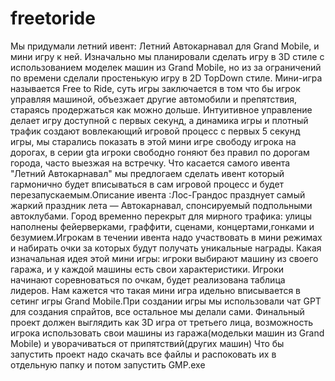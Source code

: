 # freetoride
Мы придумали летний ивент: Летний Автокарнавал для Grand Mobile, и мини игру к ней. Изначально мы планировали сделать игру в 3D стиле с использованием моделек машин из Grand Mobile, но из за ограничений по времени сделали простенькую игру в 2D TopDown стиле. Мини-игра называется Free to Ride, суть игры заключается в том что бы игрок управляя машиной, объезжает другие автомобили и препятствия, стараясь продержаться как можно дольше. Интуитивное управление делает игру доступной с первых секунд, а динамика игры и плотный трафик создают вовлекающий игровой процесс с первых 5 секунд игры, мы старались показать в этой мини игре свободу игрока на дорогах, в серии gta игроки свободно гоняют без правил по дорогам города, часто выезжая на встречку. Что касается самого ивента "Летний Автокарнавал" мы предлогаем сделать ивент который гармонично будет вписываться в сам игровой процесс и будет перезапускаемым.Описание ивента :Лос-Грандос празднует самый жаркий праздник лета — Автокарнавал, спонсируемый подпольными автоклубами. Город временно перекрыт для мирного трафика: улицы наполнены фейерверками, граффити, сценами, концертами,гонками и безумием.Игрокам в течении ивента надо участвовать в мини режимах и набирать очки за которых будут получать уникальные награды. Какая изначальная идея этой мини игры: игроки выбирают машину из своего гаража, и у каждой машины есть свои характеристики. Игроки начинают соревноваться по очкам, будет реализована таблица лидеров. Нам кажется что такая мини игра идельно вписывается в сетинг игры Grand Mobile.При создании игры мы использовали чат GPT для создания спрайтов, все остальное мы делали сами.
Финальный проект должен выглядить как 3D игра от третьего лица, возможность игрока использовать свои машины из гаража(модельки машин из Grand Mobile) и уворачиваться от припятствий(других машин)
Что бы запустить проект надо скачать все файлы и распоковать иx в отдельную папку и потом запустить GMP.exe
